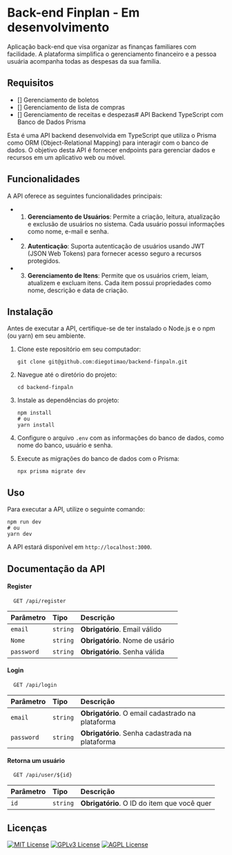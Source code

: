 
# Back-end Finplan - Em desenvolvimento

Aplicação back-end que visa organizar as finanças familiares com facilidade. A plataforma simplifica o gerenciamento financeiro e a pessoa usuária acompanha todas as despesas da sua família.


## Requisitos

- [] Gerenciamento de boletos
- [] Gerenciamento de lista de compras
- [] Gerenciamento de receitas e despezas# API Backend TypeScript com Banco de Dados Prisma

Esta é uma API backend desenvolvida em TypeScript que utiliza o Prisma como ORM (Object-Relational Mapping) para interagir com o banco de dados. O objetivo desta API é fornecer endpoints para gerenciar dados e recursos em um aplicativo web ou móvel.

## Funcionalidades

A API oferece as seguintes funcionalidades principais:

-   1. **Gerenciamento de Usuários**: Permite a criação, leitura, atualização e exclusão de usuários no sistema. Cada usuário possui informações como nome, e-mail e senha.

-   2. **Autenticação**: Suporta autenticação de usuários usando JWT (JSON Web Tokens) para fornecer acesso seguro a recursos protegidos.

-   3. **Gerenciamento de Itens**: Permite que os usuários criem, leiam, atualizem e excluam itens. Cada item possui propriedades como nome, descrição e data de criação.

## Instalação

Antes de executar a API, certifique-se de ter instalado o Node.js e o npm (ou yarn) em seu ambiente.


1. Clone este repositório em seu computador:
   ```
   git clone git@github.com:diegotimao/backend-finpaln.git
   ```

2. Navegue até o diretório do projeto:
   ```
   cd backend-finpaln
   ```

3. Instale as dependências do projeto:
   ```
   npm install
   # ou
   yarn install
   ```

4. Configure o arquivo `.env` com as informações do banco de dados, como nome do banco, usuário e senha.

5. Execute as migrações do banco de dados com o Prisma:
   ```
   npx prisma migrate dev
   ```


## Uso

Para executar a API, utilize o seguinte comando:

```
npm run dev
# ou
yarn dev
```

A API estará disponível em `http://localhost:3000`.

## Documentação da API


#### Register 

```http
  GET /api/register
```

| Parâmetro   | Tipo       | Descrição                                   |
| :---------- | :--------- | :------------------------------------------ |
| `email`      | `string` | **Obrigatório**. Email válido |
| `Nome`      | `string` | **Obrigatório**. Nome de usário |
| `password`      | `string` | **Obrigatório**. Senha válida |


#### Login

```http
  GET /api/login
```

| Parâmetro   | Tipo       | Descrição                           |
| :---------- | :--------- | :---------------------------------- |
| `email` | `string` | **Obrigatório**. O email cadastrado na plataforma |
| `password` | `string` | **Obrigatório**. Senha cadastrada na plataforma |

#### Retorna um usuário

```http
  GET /api/user/${id}
```

| Parâmetro   | Tipo       | Descrição                                   |
| :---------- | :--------- | :------------------------------------------ |
| `id`      | `string` | **Obrigatório**. O ID do item que você quer |



## Licenças

[![MIT License](https://img.shields.io/badge/License-MIT-green.svg)](https://choosealicense.com/licenses/mit/)
[![GPLv3 License](https://img.shields.io/badge/License-GPL%20v3-yellow.svg)](https://opensource.org/licenses/)
[![AGPL License](https://img.shields.io/badge/license-AGPL-blue.svg)](http://www.gnu.org/licenses/agpl-3.0)

